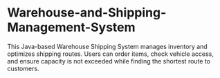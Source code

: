# Warehouse-and-Shipping-Management-System
This Java-based Warehouse Shipping System manages inventory and optimizes shipping routes. Users can order items, check vehicle access, and ensure capacity is not exceeded while finding the shortest route to customers.
